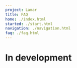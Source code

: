 ```yaml
---
project: Lamar
title: FAQ
home: ./index.html
started: ./start.html
navigation: ./navigation.html
faq: ./faq.html
---
```


# In development